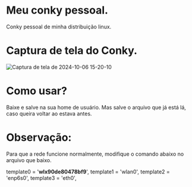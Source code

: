 # Meu conky pessoal.
Conky pessoal de minha distribuição linux.

# Captura de tela do Conky.

![Captura de tela de 2024-10-06 15-20-10](https://github.com/user-attachments/assets/0b37fea0-bb1f-4ff5-a3d7-88c1df2ba4e5)


# Como usar?
Baixe e salve na sua home de usuário.
Mas salve o arquivo que já está lá, caso queira voltar ao estava antes.

# Observação:
Para que a rede funcione normalmente, modifique o comando abaixo no arquivo que baixo.

template0 = '**wlx90de80478bf9**',
template1 = 'wlan0',
template2 = 'enp6s0',
template3 = 'eth0',
